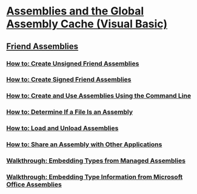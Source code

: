 # [Assemblies and the Global Assembly Cache (Visual Basic)](assemblies-and-the-global-assembly-cache.md)
## [Friend Assemblies](friend-assemblies.md)
### [How to: Create Unsigned Friend Assemblies](how-to-create-unsigned-friend-assemblies.md)
### [How to: Create Signed Friend Assemblies](how-to-create-signed-friend-assemblies.md)
### [How to: Create and Use Assemblies Using the Command Line](how-to-create-and-use-assemblies-using-the-command-line.md)
### [How to: Determine If a File Is an Assembly](how-to-determine-if-a-file-is-an-assembly.md)
### [How to: Load and Unload Assemblies](how-to-load-and-unload-assemblies.md)
### [How to: Share an Assembly with Other Applications](how-to-share-an-assembly-with-other-applications.md)
### [Walkthrough: Embedding Types from Managed Assemblies](walkthrough-embedding-types-from-managed-assemblies-in-vs.md)
### [Walkthrough: Embedding Type Information from Microsoft Office Assemblies](walkthrough-embedding-type-information-from-microsoft-office-assemblies-in-vs.md)
